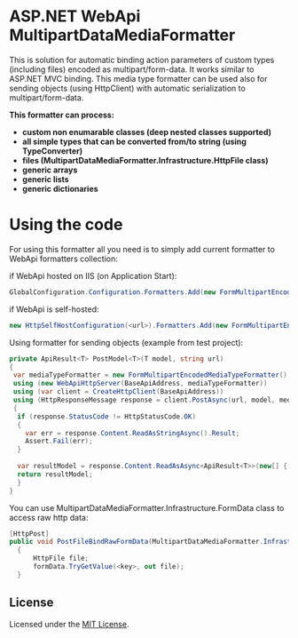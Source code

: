 ASP.NET WebApi MultipartDataMediaFormatter
=============

This is solution for automatic binding action parameters of custom types (including files) encoded as multipart/form-data. It works similar to ASP.NET MVC binding. This media type formatter can be used also for sending objects (using HttpClient) with automatic serialization to multipart/form-data.   

**This formatter can process:** 

* **custom non enumarable classes (deep nested classes supported)**       
* **all simple types that can be converted from/to string (using TypeConverter)** 
* **files (MultipartDataMediaFormatter.Infrastructure.HttpFile class)** 
* **generic arrays** 
* **generic lists** 
* **generic dictionaries** 

Using the code        
=================

For using this formatter all you need is to simply add current formatter to WebApi formatters collection: 

if WebApi hosted on IIS (on Application Start):       

```c#
GlobalConfiguration.Configuration.Formatters.Add(new FormMultipartEncodedMediaTypeFormatter());    
```
if WebApi is self-hosted:  

```c#
new HttpSelfHostConfiguration(<url>).Formatters.Add(new FormMultipartEncodedMediaTypeFormatter());      
```  
Using formatter for sending objects (example from test project):    

```c#
private ApiResult<T> PostModel<T>(T model, string url)
{
 var mediaTypeFormatter = new FormMultipartEncodedMediaTypeFormatter();
 using (new WebApiHttpServer(BaseApiAddress, mediaTypeFormatter))
 using (var client = CreateHttpClient(BaseApiAddress))
 using (HttpResponseMessage response = client.PostAsync(url, model, mediaTypeFormatter).Result)
 {
  if (response.StatusCode != HttpStatusCode.OK)
  {
    var err = response.Content.ReadAsStringAsync().Result;
    Assert.Fail(err);
  }
  
  var resultModel = response.Content.ReadAsAsync<ApiResult<T>>(new[] { mediaTypeFormatter }).Result;
  return resultModel;
  }
}
```
You can use MultipartDataMediaFormatter.Infrastructure.FormData class to access raw http data:  

```c#
[HttpPost]
public void PostFileBindRawFormData(MultipartDataMediaFormatter.Infrastructure.FormData formData)
  {
      HttpFile file;
      formData.TryGetValue(<key>, out file);
  }
```
## License

Licensed under the [MIT License](http://www.opensource.org/licenses/mit-license.php).